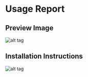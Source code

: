 # Usage Report
## Preview Image
![alt tag](https://github.com/JamaSoftware/reports-staging/blob/master/Usage%20Report/UsageReportScreenshot.png)
## Installation Instructions
![alt tag](https://github.com/JamaSoftware/reports-staging/blob/master/Usage%20Report/UsageReportInstallationInstructions.png)
